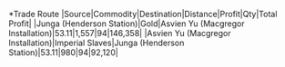 *Trade Route
|Source|Commodity|Destination|Distance|Profit|Qty|Total Profit|
|Junga (Henderson Station)|Gold|Asvien Yu (Macgregor Installation)|53.11|1,557|94|146,358|
|Asvien Yu (Macgregor Installation)|Imperial Slaves|Junga (Henderson Station)|53.11|980|94|92,120|
